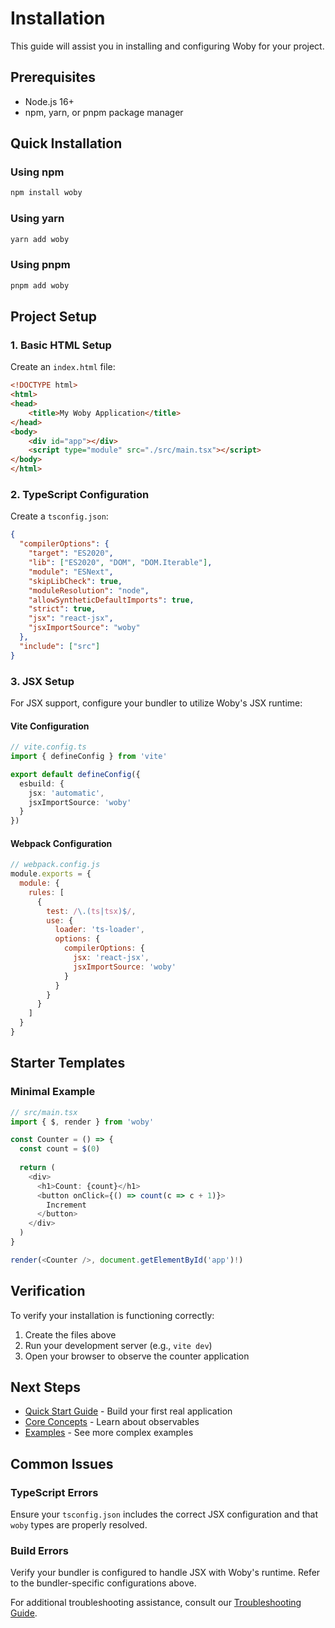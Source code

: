 # Installation

This guide will assist you in installing and configuring Woby for your project.

## Prerequisites

- Node.js 16+ 
- npm, yarn, or pnpm package manager

## Quick Installation

### Using npm
```bash
npm install woby
```

### Using yarn
```bash
yarn add woby
```

### Using pnpm
```bash
pnpm add woby
```

## Project Setup

### 1. Basic HTML Setup
Create an `index.html` file:

```html
<!DOCTYPE html>
<html>
<head>
    <title>My Woby Application</title>
</head>
<body>
    <div id="app"></div>
    <script type="module" src="./src/main.tsx"></script>
</body>
</html>
```

### 2. TypeScript Configuration
Create a `tsconfig.json`:

```json
{
  "compilerOptions": {
    "target": "ES2020",
    "lib": ["ES2020", "DOM", "DOM.Iterable"],
    "module": "ESNext",
    "skipLibCheck": true,
    "moduleResolution": "node",
    "allowSyntheticDefaultImports": true,
    "strict": true,
    "jsx": "react-jsx",
    "jsxImportSource": "woby"
  },
  "include": ["src"]
}
```

### 3. JSX Setup
For JSX support, configure your bundler to utilize Woby's JSX runtime:

#### Vite Configuration
```typescript
// vite.config.ts
import { defineConfig } from 'vite'

export default defineConfig({
  esbuild: {
    jsx: 'automatic',
    jsxImportSource: 'woby'
  }
})
```

#### Webpack Configuration
```javascript
// webpack.config.js
module.exports = {
  module: {
    rules: [
      {
        test: /\.(ts|tsx)$/,
        use: {
          loader: 'ts-loader',
          options: {
            compilerOptions: {
              jsx: 'react-jsx',
              jsxImportSource: 'woby'
            }
          }
        }
      }
    ]
  }
}
```

## Starter Templates

### Minimal Example
```typescript
// src/main.tsx
import { $, render } from 'woby'

const Counter = () => {
  const count = $(0)
  
  return (
    <div>
      <h1>Count: {count}</h1>
      <button onClick={() => count(c => c + 1)}>
        Increment
      </button>
    </div>
  )
}

render(<Counter />, document.getElementById('app')!)
```

## Verification

To verify your installation is functioning correctly:

1. Create the files above
2. Run your development server (e.g., `vite dev`)
3. Open your browser to observe the counter application

## Next Steps

- [Quick Start Guide](./Quick-Start.md) - Build your first real application
- [Core Concepts](./Reactivity-System.md) - Learn about observables
- [Examples](./Examples.md) - See more complex examples

## Common Issues

### TypeScript Errors
Ensure your `tsconfig.json` includes the correct JSX configuration and that `woby` types are properly resolved.

### Build Errors
Verify your bundler is configured to handle JSX with Woby's runtime. Refer to the bundler-specific configurations above.

For additional troubleshooting assistance, consult our [Troubleshooting Guide](./Troubleshooting.md).